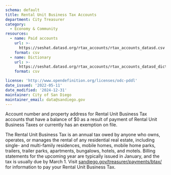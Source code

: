 ```yaml
---
schema: default
title: Rental Unit Business Tax Accounts
department: City Treasurer
category:
  - Economy & Community
resources:
  - name: Paid accounts
    url: >-
      https://seshat.datasd.org/rtax_accounts/rtax_accounts_datasd.csv
    format: csv
  - name: Dictionary
    url: >-
      https://seshat.datasd.org/rtax_accounts/rtax_accounts_datasd_dict.csv
    format: csv

license: 'http://www.opendefinition.org/licenses/odc-pddl'
date_issued: '2022-05-11'
date_modified: '2024-12-31'
maintainer: City of San Diego
maintainer_email: data@sandiego.gov
---
```

Account number and property address for Rental Unit Business Tax accounts that have a balance of $0 as a result of payment of Rental Unit Business Taxes or currently has an exemption on file. 
<!--more-->

The Rental Unit Business Tax is an annual tax owed by anyone who owns, operates, or manages the rental of any residential real estate, including single- and multi-family residences, mobile homes, mobile home parks, trailers, trailer parks, apartments, bungalows, hotels, and motels. Billing statements for the upcoming year are typically issued in January, and the tax is usually due by March 1. Visit [sandiego.gov/treasurer/payments/btax/](https://www.sandiego.gov/treasurer/payments/btax/) for information to pay your Rental Unit Business Tax.